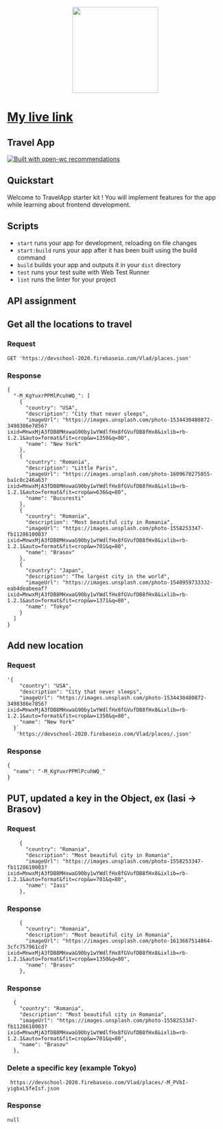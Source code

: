 <p align="center">
  <img width="200" src="https://open-wc.org/hero.png"></img>
</p>

# [My live link](https://travelatravelapp.netlify.app/)

## Travel App

[![Built with open-wc recommendations](https://img.shields.io/badge/built%20with-open--wc-blue.svg)](https://github.com/open-wc)

## Quickstart

Welcome to TravelApp starter kit ! You will implement features for the app while learning about frontend development.

## Scripts

- `start` runs your app for development, reloading on file changes
- `start:build` runs your app after it has been built using the build command
- `build` builds your app and outputs it in your `dist` directory
- `test` runs your test suite with Web Test Runner
- `lint` runs the linter for your project

## API assignment

## Get all the locations to travel

### Request 

```
GET 'https://devschool-2020.firebaseio.com/Vlad/places.json'
```

### Response 
```
{
  "-M_KgYuxrPPMlPcuhWQ_": [
    {
      "country": "USA",
      "description": "City that never sleeps",
      "imageUrl": "https://images.unsplash.com/photo-1534430480872-3498386e7856?ixid=MnwxMjA3fDB8MHxwaG90by1wYWdlfHx8fGVufDB8fHx8&ixlib=rb-1.2.1&auto=format&fit=crop&w=1350&q=80",
      "name": "New York"
    },
    {
      "country": "Romania",
      "description": "Little Paris",
      "imageUrl": "https://images.unsplash.com/photo-1609670275055-ba1c0c246a63?ixid=MnwxMjA3fDB8MHxwaG90by1wYWdlfHx8fGVufDB8fHx8&ixlib=rb-1.2.1&auto=format&fit=crop&w=636&q=80",
      "name": "Bucuresti"
    },
    {
      "country": "Romania",
      "description": "Most beautiful city in Romania",
      "imageUrl": "https://images.unsplash.com/photo-1558253347-fb1128610003?ixid=MnwxMjA3fDB8MHxwaG90by1wYWdlfHx8fGVufDB8fHx8&ixlib=rb-1.2.1&auto=format&fit=crop&w=701&q=80",
      "name": "Brasov"
    },
    {
      "country": "Japan",
      "description": "The largest city in the world",
      "imageUrl": "https://images.unsplash.com/photo-1540959733332-eab4deabeeaf?ixid=MnwxMjA3fDB8MHxwaG90by1wYWdlfHx8fGVufDB8fHx8&ixlib=rb-1.2.1&auto=format&fit=crop&w=1371&q=80",
      "name": "Tokyo"
    }
  ]
}
```

## Add new location 

### Request

```
'{
    "country": "USA",
    "description": "City that never sleeps",
    "imageUrl": "https://images.unsplash.com/photo-1534430480872-3498386e7856?ixid=MnwxMjA3fDB8MHxwaG90by1wYWdlfHx8fGVufDB8fHx8&ixlib=rb-1.2.1&auto=format&fit=crop&w=1350&q=80",
    "name": "New York"
  }`
   'https://devschool-2020.firebaseio.com/Vlad/places/.json'
```
### Response

```
{
  "name": "-M_KgYuxrPPMlPcuhWQ_"
}
```
## PUT, updated a key in the Object, ex (Iasi -> Brasov)

### Request

```
    {
      "country": "Romania",
      "description": "Most beautiful city in Romania",
      "imageUrl": "https://images.unsplash.com/photo-1558253347-fb1128610003?ixid=MnwxMjA3fDB8MHxwaG90by1wYWdlfHx8fGVufDB8fHx8&ixlib=rb-1.2.1&auto=format&fit=crop&w=701&q=80",
      "name": "Iasi"
    },
```

### Response

```
    {
      "country": "Romania",
      "description": "Most beautiful city in Romania",
      "imageUrl": "https://images.unsplash.com/photo-1613667514864-3cfc757961cd?ixid=MnwxMjA3fDB8MHxwaG90by1wYWdlfHx8fGVufDB8fHx8&ixlib=rb-1.2.1&auto=format&fit=crop&w=1350&q=80",
      "name": "Brasov"
    },
  ```
  
  ### Response
  
  ```
    {
      "country": "Romania",
      "description": "Most beautiful city in Romania",
      "imageUrl": "https://images.unsplash.com/photo-1558253347-fb1128610003?ixid=MnwxMjA3fDB8MHxwaG90by1wYWdlfHx8fGVufDB8fHx8&ixlib=rb-1.2.1&auto=format&fit=crop&w=701&q=80",
      "name": "Brasov"
    },
  ```
  
  ### Delete a specific key (example Tokyo)
  
  ```
   https://devschool-2020.firebaseio.com/Vlad/places/-M_PVbI-yigbxL5feIsf.json
   ```
   
   ### Response
   
   ```
   null
   ```
  
